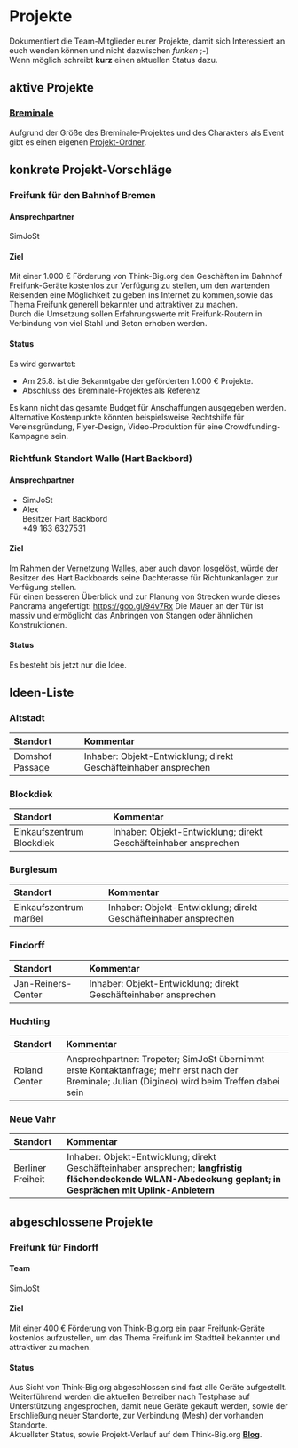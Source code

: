 # Projekte

Dokumentiert die Team-Mitglieder eurer Projekte, damit sich Interessiert an euch wenden können und nicht dazwischen *funken* ;-)  
Wenn möglich schreibt **kurz** einen aktuellen Status dazu.

## aktive Projekte

### [Breminale](http://wiki.bremen.freifunk.net/pages/Events/Breminale/)
Aufgrund der Größe des Breminale-Projektes und des Charakters als Event gibt es einen eigenen [Projekt-Ordner](http://wiki.bremen.freifunk.net/pages/Events/Breminale/).


## konkrete Projekt-Vorschläge

### Freifunk für den Bahnhof Bremen
#### Ansprechpartner
SimJoSt

#### Ziel
Mit einer 1.000 € Förderung von Think-Big.org den Geschäften im Bahnhof Freifunk-Geräte kostenlos zur Verfügung zu stellen, um den wartenden Reisenden eine Möglichkeit zu geben ins Internet zu kommen,sowie das Thema Freifunk generell bekannter und attraktiver zu machen.  
Durch die Umsetzung sollen Erfahrungswerte mit Freifunk-Routern in Verbindung von viel Stahl und Beton erhoben werden.

#### Status
Es wird gerwartet:
* Am 25.8. ist die Bekanntgabe der geförderten 1.000 € Projekte.  
* Abschluss des Breminale-Projektes als Referenz

Es kann nicht das gesamte Budget für Anschaffungen ausgegeben werden. Alternative Kostenpunkte könnten beispielsweise Rechtshilfe für Vereinsgründung, Flyer-Design, Video-Produktion für eine Crowdfunding-Kampagne sein.

### Richtfunk Standort Walle (Hart Backbord)
#### Ansprechpartner
* SimJoSt
* Alex  
  Besitzer Hart Backbord  
  +49 163 6327531 

#### Ziel
Im Rahmen der [Vernetzung Walles](http://wiki.bremen.freifunk.net/Treffen/2015_08_07#treffen-07-08-2015_tagesordnung_walle-wir-haben-g%C3%A4ste), aber auch davon losgelöst, würde der Besitzer des Hart Backboards seine Dachterasse für Richtunkanlagen zur Verfügung stellen.   
Für einen besseren Überblick und zur Planung von Strecken wurde dieses Panorama angefertigt: https://goo.gl/94v7Rx
Die Mauer an der Tür ist massiv und ermöglicht das Anbringen von Stangen oder ähnlichen Konstruktionen.

#### Status
Es besteht bis jetzt nur die Idee.

## Ideen-Liste
### Altstadt
Standort                | Kommentar
:---------------------- | :------------------------------------------------
Domshof Passage         | Inhaber: Objekt-Entwicklung; direkt Geschäfteinhaber ansprechen

### Blockdiek
Standort                  | Kommentar
:------------------------ | :------------------------------------------------
Einkaufszentrum Blockdiek | Inhaber: Objekt-Entwicklung; direkt Geschäfteinhaber ansprechen

### Burglesum
Standort                | Kommentar
:---------------------- | :------------------------------------------------
Einkaufszentrum marßel  | Inhaber: Objekt-Entwicklung; direkt Geschäfteinhaber ansprechen

### Findorff
Standort                |   Kommentar
:---------------------- | :------------------------------------------------
Jan-Reiners-Center      | Inhaber: Objekt-Entwicklung; direkt Geschäfteinhaber ansprechen

### Huchting
Standort            |   Kommentar
:-----------------  | :------------------------------------------------
Roland Center       | Ansprechpartner: Tropeter; SimJoSt übernimmt erste Kontaktanfrage; mehr erst nach der Breminale; Julian (Digineo) wird beim Treffen dabei sein

### Neue Vahr
Standort                | Kommentar
:---------------------- | :------------------------------------------------
Berliner Freiheit       | Inhaber: Objekt-Entwicklung; direkt Geschäfteinhaber ansprechen; **langfristig flächendeckende WLAN-Abedeckung geplant; in Gesprächen mit Uplink-Anbietern**

## abgeschlossene Projekte

### Freifunk für Findorff
#### Team
SimJoSt

#### Ziel
Mit einer 400 € Förderung von Think-Big.org ein paar Freifunk-Geräte kostenlos aufzustellen, um das Thema Freifunk im Stadtteil bekannter und attraktiver zu machen.

#### Status
Aus Sicht von Think-Big.org abgeschlossen sind fast alle Geräte aufgestellt.  
Weiterführend werden die aktuellen Betreiber nach Testphase auf Unterstützung angesprochen, damit neue Geräte gekauft werden, sowie der Erschließung neuer Standorte, zur Verbindung (Mesh) der vorhanden Standorte.  
Aktuellster Status, sowie Projekt-Verlauf auf dem Think-Big.org [**Blog**](https://www.think-big.org/projekt/freifunk-fuer-findorff/).
